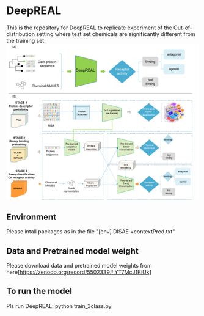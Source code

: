 # DeepREAL
This is the repository for DeepREAL to replicate experiment of the Out-of-distribution setting where test set chemicals are significantly different from the training set.
![alt text](https://github.com/XieResearchGroup/DeepREAL/blob/main/concept-flow.png?raw=true)
## Environment
Please intall packages as in the file "[env] DISAE +contextPred.txt"

## Data and  Pretrained model weight
Please download data and pretrained model weights from here[https://zenodo.org/record/5502339#.YT7McJ1KiUk]
## To run the model
Pls run DeepREAL: python train_3class.py
